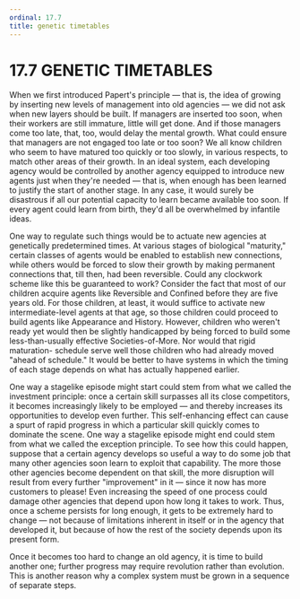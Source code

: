 ```yaml
---
ordinal: 17.7
title: genetic timetables
---
```


# 17.7 GENETIC TIMETABLES

When we first introduced Papert's principle &mdash; that is, the idea of growing by inserting new levels of management into old agencies &mdash; we did not ask when new layers should be built. If managers are inserted too soon, when their workers are still immature, little will get done. And if those managers come too late, that, too, would delay the mental growth. What could ensure that managers are not engaged too late or too soon? We all know children who seem to have matured too quickly or too slowly, in various respects, to match other areas of their growth. In an ideal system, each developing agency would be controlled by another agency equipped to introduce new agents just when they're needed &mdash; that is, when enough has been learned to justify the start of another stage. In any case, it would surely be disastrous if all our potential capacity to learn became available too soon. If every agent could learn from birth, they'd all be overwhelmed by infantile ideas.

One way to regulate such things would be to actuate new agencies at genetically predetermined times. At various stages of biological "maturity," certain classes of agents would be enabled to establish new connections, while others would be forced to slow their growth by making permanent connections that, till then, had been reversible. Could any clockwork scheme like this be guaranteed to work? Consider the fact that most of our children acquire agents like Reversible and Confined before they are five years old. For those children, at least, it would suffice to activate new intermediate-level agents at that age, so those children could proceed to build agents like Appearance and History. However, children who weren't ready yet would then be slightly handicapped by being forced to build some less-than-usually effective Societies-of-More. Nor would that rigid maturation- schedule serve well those children who had already moved "ahead of schedule." It would be better to have systems in which the timing of each stage depends on what has actually happened earlier.

One way a stagelike episode might start could stem from what we called the investment principle: once a certain skill surpasses all its close competitors, it becomes increasingly likely to be employed &mdash; and thereby increases its opportunities to develop even further. This self-enhancing effect can cause a spurt of rapid progress in which a particular skill quickly comes to dominate the scene. One way a stagelike episode might end could stem from what we called the exception principle. To see how this could happen, suppose that a certain agency develops so useful a way to do some job that many other agencies soon learn to exploit that capability. The more those other agencies become dependent on that skill, the more disruption will result from every further "improvement" in it &mdash; since it now has more customers to please! Even increasing the speed of one process could damage other agencies that depend upon how long it takes to work. Thus, once a scheme persists for long enough, it gets to be extremely hard to change &mdash; not because of limitations inherent in itself or in the agency that developed it, but because of how the rest of the society depends upon its present form.

Once it becomes too hard to change an old agency, it is time to build another one; further progress may require revolution rather than evolution. This is another reason why a complex system must be grown in a sequence of separate steps.
